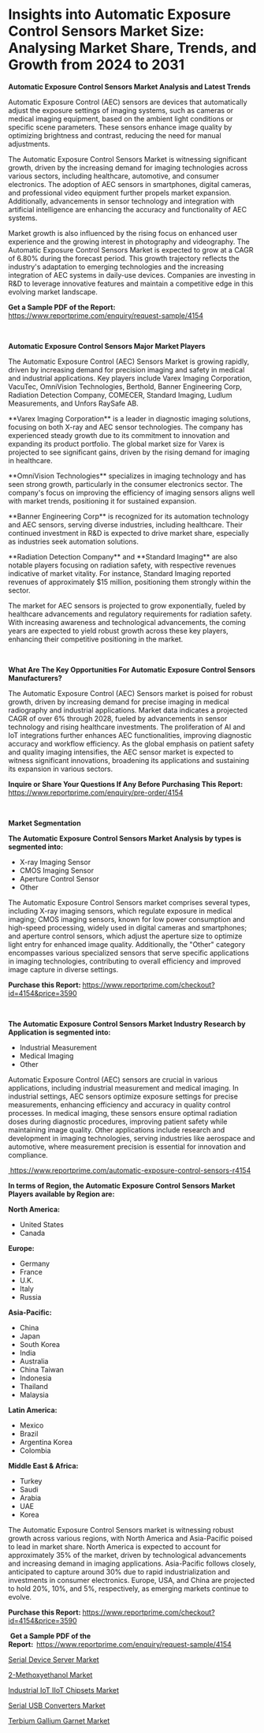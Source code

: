 <p><h1>Insights into Automatic Exposure Control Sensors Market Size: Analysing Market Share, Trends, and Growth from 2024 to 2031</h1></p><p><strong>Automatic Exposure Control Sensors Market Analysis and Latest Trends</strong></p>
<p><p>Automatic Exposure Control (AEC) sensors are devices that automatically adjust the exposure settings of imaging systems, such as cameras or medical imaging equipment, based on the ambient light conditions or specific scene parameters. These sensors enhance image quality by optimizing brightness and contrast, reducing the need for manual adjustments.</p><p>The Automatic Exposure Control Sensors Market is witnessing significant growth, driven by the increasing demand for imaging technologies across various sectors, including healthcare, automotive, and consumer electronics. The adoption of AEC sensors in smartphones, digital cameras, and professional video equipment further propels market expansion. Additionally, advancements in sensor technology and integration with artificial intelligence are enhancing the accuracy and functionality of AEC systems.</p><p>Market growth is also influenced by the rising focus on enhanced user experience and the growing interest in photography and videography. The Automatic Exposure Control Sensors Market is expected to grow at a CAGR of 6.80% during the forecast period. This growth trajectory reflects the industry's adaptation to emerging technologies and the increasing integration of AEC systems in daily-use devices. Companies are investing in R&D to leverage innovative features and maintain a competitive edge in this evolving market landscape.</p></p>
<p><strong>Get a Sample PDF of the Report:&nbsp;</strong> <a href="https://www.reportprime.com/enquiry/request-sample/4154">https://www.reportprime.com/enquiry/request-sample/4154</a></p>
<p>&nbsp;</p>
<p><strong>Automatic Exposure Control Sensors Major Market Players</strong></p>
<p><p>The Automatic Exposure Control (AEC) Sensors Market is growing rapidly, driven by increasing demand for precision imaging and safety in medical and industrial applications. Key players include Varex Imaging Corporation, VacuTec, OmniVision Technologies, Berthold, Banner Engineering Corp, Radiation Detection Company, COMECER, Standard Imaging, Ludlum Measurements, and Unfors RaySafe AB.</p><p>**Varex Imaging Corporation** is a leader in diagnostic imaging solutions, focusing on both X-ray and AEC sensor technologies. The company has experienced steady growth due to its commitment to innovation and expanding its product portfolio. The global market size for Varex is projected to see significant gains, driven by the rising demand for imaging in healthcare.</p><p>**OmniVision Technologies** specializes in imaging technology and has seen strong growth, particularly in the consumer electronics sector. The company's focus on improving the efficiency of imaging sensors aligns well with market trends, positioning it for sustained expansion.</p><p>**Banner Engineering Corp** is recognized for its automation technology and AEC sensors, serving diverse industries, including healthcare. Their continued investment in R&D is expected to drive market share, especially as industries seek automation solutions.</p><p>**Radiation Detection Company** and **Standard Imaging** are also notable players focusing on radiation safety, with respective revenues indicative of market vitality. For instance, Standard Imaging reported revenues of approximately $15 million, positioning them strongly within the sector.</p><p>The market for AEC sensors is projected to grow exponentially, fueled by healthcare advancements and regulatory requirements for radiation safety. With increasing awareness and technological advancements, the coming years are expected to yield robust growth across these key players, enhancing their competitive positioning in the market.</p></p>
<p>&nbsp;</p>
<p><strong>What Are The Key Opportunities For Automatic Exposure Control Sensors Manufacturers?</strong></p>
<p><p>The Automatic Exposure Control (AEC) Sensors market is poised for robust growth, driven by increasing demand for precise imaging in medical radiography and industrial applications. Market data indicates a projected CAGR of over 6% through 2028, fueled by advancements in sensor technology and rising healthcare investments. The proliferation of AI and IoT integrations further enhances AEC functionalities, improving diagnostic accuracy and workflow efficiency. As the global emphasis on patient safety and quality imaging intensifies, the AEC sensor market is expected to witness significant innovations, broadening its applications and sustaining its expansion in various sectors.</p></p>
<p><strong>Inquire or Share Your Questions If Any Before Purchasing This Report:</strong> <a href="https://www.reportprime.com/enquiry/pre-order/4154">https://www.reportprime.com/enquiry/pre-order/4154</a></p>
<p>&nbsp;</p>
<p><strong>Market Segmentation</strong></p>
<p><strong>The Automatic Exposure Control Sensors Market Analysis by types is segmented into:</strong></p>
<p><ul><li>X-ray Imaging Sensor</li><li>CMOS Imaging Sensor</li><li>Aperture Control Sensor</li><li>Other</li></ul></p>
<p><p>The Automatic Exposure Control Sensors market comprises several types, including X-ray imaging sensors, which regulate exposure in medical imaging; CMOS imaging sensors, known for low power consumption and high-speed processing, widely used in digital cameras and smartphones; and aperture control sensors, which adjust the aperture size to optimize light entry for enhanced image quality. Additionally, the "Other" category encompasses various specialized sensors that serve specific applications in imaging technologies, contributing to overall efficiency and improved image capture in diverse settings.</p></p>
<p><strong>Purchase this Report:&nbsp;</strong><a href="https://www.reportprime.com/checkout?id=4154&price=3590">https://www.reportprime.com/checkout?id=4154&price=3590</a></p>
<p>&nbsp;</p>
<p><strong>The Automatic Exposure Control Sensors Market Industry Research by Application is segmented into:</strong></p>
<p><ul><li>Industrial Measurement</li><li>Medical Imaging</li><li>Other</li></ul></p>
<p><p>Automatic Exposure Control (AEC) sensors are crucial in various applications, including industrial measurement and medical imaging. In industrial settings, AEC sensors optimize exposure settings for precise measurements, enhancing efficiency and accuracy in quality control processes. In medical imaging, these sensors ensure optimal radiation doses during diagnostic procedures, improving patient safety while maintaining image quality. Other applications include research and development in imaging technologies, serving industries like aerospace and automotive, where measurement precision is essential for innovation and compliance.</p></p>
<p><a href="https://www.reportprime.com/automatic-exposure-control-sensors-r4154">&nbsp;https://www.reportprime.com/automatic-exposure-control-sensors-r4154</a></p>
<p><strong>In terms of Region, the Automatic Exposure Control Sensors Market Players available by Region are:</strong></p>
<p>
    <p> <strong> North America: </strong>
        <ul>
            <li>United States</li>
            <li>Canada</li>
        </ul>
        </p> 
    <p> <strong> Europe: </strong>
        <ul>
            <li>Germany</li>
            <li>France</li>
            <li>U.K.</li>
            <li>Italy</li>
            <li>Russia</li>
        </ul>
        </p> 
    <p> <strong> Asia-Pacific: </strong>
        <ul>
            <li>China</li>
            <li>Japan</li>
            <li>South Korea</li>
            <li>India</li>
            <li>Australia</li>
            <li>China Taiwan</li>
            <li>Indonesia</li>
            <li>Thailand</li>
            <li>Malaysia</li>
        </ul>
        </p> 
    <p> <strong> Latin America: </strong>
        <ul>
            <li>Mexico</li>
            <li>Brazil</li>
            <li>Argentina Korea</li>
            <li>Colombia</li>
        </ul>
        </p> 
    <p> <strong> Middle East & Africa: </strong>
        <ul>
            <li>Turkey</li>
            <li>Saudi</li>
            <li>Arabia</li>
            <li>UAE</li>
            <li>Korea</li>
        </ul>
    </p>
    </p>
<p><p>The Automatic Exposure Control Sensors market is witnessing robust growth across various regions, with North America and Asia-Pacific poised to lead in market share. North America is expected to account for approximately 35% of the market, driven by technological advancements and increasing demand in imaging applications. Asia-Pacific follows closely, anticipated to capture around 30% due to rapid industrialization and investments in consumer electronics. Europe, USA, and China are projected to hold 20%, 10%, and 5%, respectively, as emerging markets continue to evolve.</p></p>
<p><strong>Purchase this Report: </strong><a href="https://www.reportprime.com/checkout?id=4154&price=3590">https://www.reportprime.com/checkout?id=4154&price=3590</a></p>
<p>&nbsp;<strong>Get a Sample PDF of the Report:&nbsp;&nbsp;</strong><a href="https://www.reportprime.com/enquiry/request-sample/4154">https://www.reportprime.com/enquiry/request-sample/4154</a></p>
<p><strong></strong></p>
<p><p><a href="https://www.linkedin.com/pulse/global-serial-device-server-industry-types-applications-market-reoac?trackingId=xV60Rt2DSXCpVHOY0ogisQ%3D%3D">Serial Device Server Market</a></p><p><a href="https://issuu.com/reportprime-2/docs/2-methoxyethanol-market-size-2030.p_f5af715ee78709">2-Methoxyethanol Market</a></p><p><a href="https://github.com/mabutironaldo/Market-Research-Report-List-6/blob/main/industrial-iot-iiot-chipsets-market.md">Industrial IoT IIoT Chipsets Market</a></p><p><a href="https://www.linkedin.com/pulse/unveiling-market-trends-global-serial-usb-converters-growth-bvxdc?trackingId=Rh0TtQykT3mhJaqQOKwm9Q%3D%3D">Serial USB Converters Market</a></p><p><a href="https://issuu.com/reportprime-2/docs/terbium-gallium-garnet-market-size-_c7be3e6d48dc99">Terbium Gallium Garnet Market</a></p></p>